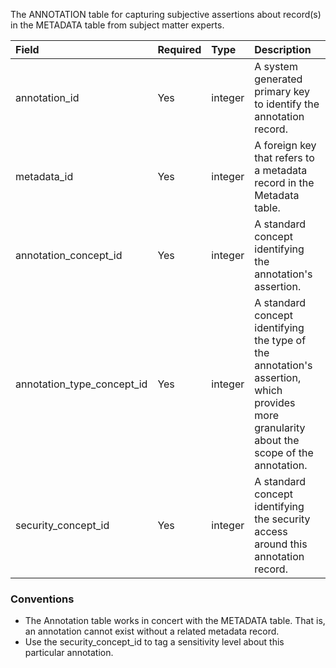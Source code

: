 The ANNOTATION table for capturing subjective assertions about record(s) in the METADATA table from subject matter experts.				

Field					|Required	|Type	|Description
:------------------------------|:--------|:------------|:-----------------------------------------
annotation_id|      Yes     |integer      |A system generated primary key to identify the annotation record.
metadata_id     |Yes      |integer      |A foreign key that refers to a metadata record in the Metadata table.
annotation_concept_id     |Yes      |integer      |A standard concept identifying the annotation's assertion.
annotation_type_concept_id      |Yes      |integer      |A standard concept identifying the type of the annotation's assertion, which provides more granularity about the scope of the annotation.
security_concept_id     |Yes      |integer      |A standard concept identifying the security access around this annotation record.


### Conventions

  * The Annotation table works in concert with the METADATA table. That is, an annotation cannot exist without a related metadata record.
  * Use the security_concept_id to tag a sensitivity level about this particular annotation.
